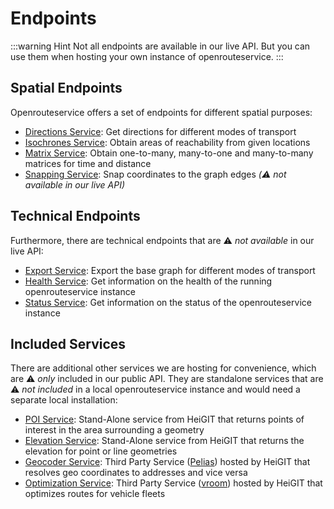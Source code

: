 # Endpoints

:::warning Hint
Not all endpoints are available in our live API.
But you can use them when hosting your own instance of openrouteservice.
:::

## Spatial Endpoints

Openrouteservice offers a set of endpoints for different spatial purposes:

* [Directions Service](directions/index.md): Get directions for different modes of transport
* [Isochrones Service](isochrones/index.md): Obtain areas of reachability from given locations
* [Matrix Service](matrix/index.md): Obtain one-to-many, many-to-one and many-to-many matrices for time and distance
* [Snapping Service](snapping/index.md): Snap coordinates to the graph edges _(:warning: not available in our live API)_

## Technical Endpoints

Furthermore, there are technical endpoints that are :warning: _not available_ in our live API:

* [Export Service](export/index.md): Export the base graph for different modes of transport
* [Health Service](health/index.md): Get information on the health of the running openrouteservice instance
* [Status Service](status/index.md): Get information on the status of the openrouteservice instance

## Included Services 

There are additional other services we are hosting for convenience, which are :warning: _only_ included in our public API.
They are standalone services that are :warning: _not included_ in a local openrouteservice instance and would need
a separate local installation:

* [POI Service](poi/index.md): Stand-Alone service from HeiGIT that returns points of interest in the area surrounding a geometry
* [Elevation Service](elevation/index.md): Stand-Alone service from HeiGIT that returns the elevation for point or line geometries 
* [Geocoder Service](geocoder/index.md): Third Party Service ([Pelias](https://www.pelias.io)) hosted by HeiGIT that resolves geo coordinates to addresses and vice versa
* [Optimization Service](optimization/index.md): Third Party Service ([vroom](https://github.com/VROOM-Project/vroom)) hosted by HeiGIT that optimizes routes for vehicle fleets
